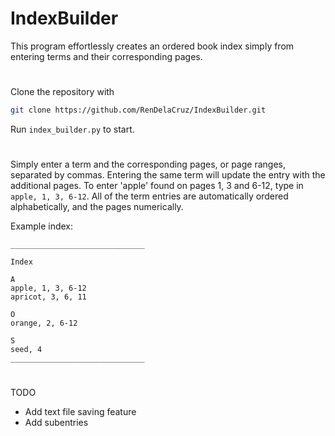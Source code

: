 # IndexBuilder

This program effortlessly creates an ordered book index simply from entering terms and their corresponding pages.

#

Clone the repository with
```bash
git clone https://github.com/RenDelaCruz/IndexBuilder.git
```

Run `index_builder.py` to start.

#

Simply enter a term and the corresponding pages, or page ranges, separated by commas. Entering the same term will update the entry with the additional pages. To enter 'apple' found on pages 1, 3 and 6-12, type in `apple, 1, 3, 6-12`. All of the term entries are automatically ordered alphabetically, and the pages numerically.


Example index:

```
______________________________

Index

A
apple, 1, 3, 6-12
apricot, 3, 6, 11

O
orange, 2, 6-12

S
seed, 4
______________________________

```

#

TODO

- Add text file saving feature
- Add subentries
